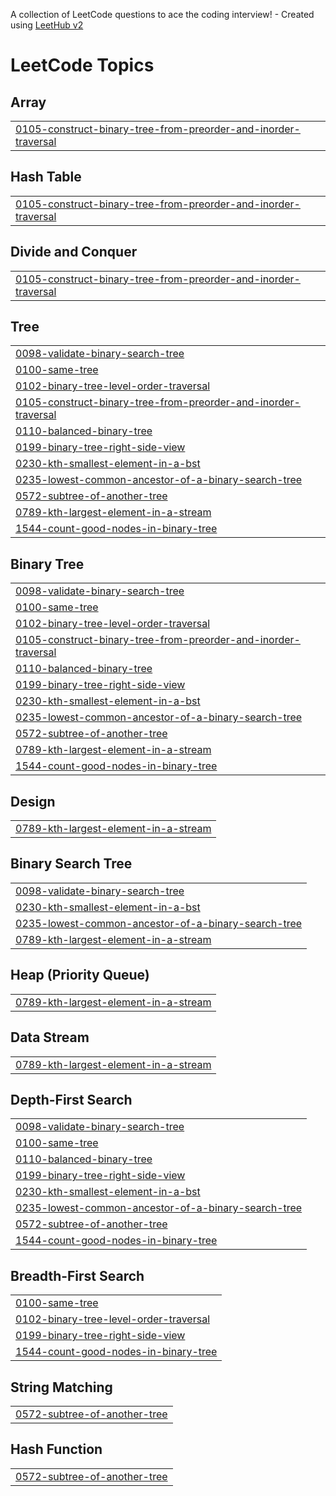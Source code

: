 A collection of LeetCode questions to ace the coding interview! - Created using [LeetHub v2](https://github.com/arunbhardwaj/LeetHub-2.0)
<!---LeetCode Topics Start-->
# LeetCode Topics
## Array
|  |
| ------- |
| [0105-construct-binary-tree-from-preorder-and-inorder-traversal](https://github.com/GitFarhanS/LC/tree/master/0105-construct-binary-tree-from-preorder-and-inorder-traversal) |
## Hash Table
|  |
| ------- |
| [0105-construct-binary-tree-from-preorder-and-inorder-traversal](https://github.com/GitFarhanS/LC/tree/master/0105-construct-binary-tree-from-preorder-and-inorder-traversal) |
## Divide and Conquer
|  |
| ------- |
| [0105-construct-binary-tree-from-preorder-and-inorder-traversal](https://github.com/GitFarhanS/LC/tree/master/0105-construct-binary-tree-from-preorder-and-inorder-traversal) |
## Tree
|  |
| ------- |
| [0098-validate-binary-search-tree](https://github.com/GitFarhanS/LC/tree/master/0098-validate-binary-search-tree) |
| [0100-same-tree](https://github.com/GitFarhanS/LC/tree/master/0100-same-tree) |
| [0102-binary-tree-level-order-traversal](https://github.com/GitFarhanS/LC/tree/master/0102-binary-tree-level-order-traversal) |
| [0105-construct-binary-tree-from-preorder-and-inorder-traversal](https://github.com/GitFarhanS/LC/tree/master/0105-construct-binary-tree-from-preorder-and-inorder-traversal) |
| [0110-balanced-binary-tree](https://github.com/GitFarhanS/LC/tree/master/0110-balanced-binary-tree) |
| [0199-binary-tree-right-side-view](https://github.com/GitFarhanS/LC/tree/master/0199-binary-tree-right-side-view) |
| [0230-kth-smallest-element-in-a-bst](https://github.com/GitFarhanS/LC/tree/master/0230-kth-smallest-element-in-a-bst) |
| [0235-lowest-common-ancestor-of-a-binary-search-tree](https://github.com/GitFarhanS/LC/tree/master/0235-lowest-common-ancestor-of-a-binary-search-tree) |
| [0572-subtree-of-another-tree](https://github.com/GitFarhanS/LC/tree/master/0572-subtree-of-another-tree) |
| [0789-kth-largest-element-in-a-stream](https://github.com/GitFarhanS/LC/tree/master/0789-kth-largest-element-in-a-stream) |
| [1544-count-good-nodes-in-binary-tree](https://github.com/GitFarhanS/LC/tree/master/1544-count-good-nodes-in-binary-tree) |
## Binary Tree
|  |
| ------- |
| [0098-validate-binary-search-tree](https://github.com/GitFarhanS/LC/tree/master/0098-validate-binary-search-tree) |
| [0100-same-tree](https://github.com/GitFarhanS/LC/tree/master/0100-same-tree) |
| [0102-binary-tree-level-order-traversal](https://github.com/GitFarhanS/LC/tree/master/0102-binary-tree-level-order-traversal) |
| [0105-construct-binary-tree-from-preorder-and-inorder-traversal](https://github.com/GitFarhanS/LC/tree/master/0105-construct-binary-tree-from-preorder-and-inorder-traversal) |
| [0110-balanced-binary-tree](https://github.com/GitFarhanS/LC/tree/master/0110-balanced-binary-tree) |
| [0199-binary-tree-right-side-view](https://github.com/GitFarhanS/LC/tree/master/0199-binary-tree-right-side-view) |
| [0230-kth-smallest-element-in-a-bst](https://github.com/GitFarhanS/LC/tree/master/0230-kth-smallest-element-in-a-bst) |
| [0235-lowest-common-ancestor-of-a-binary-search-tree](https://github.com/GitFarhanS/LC/tree/master/0235-lowest-common-ancestor-of-a-binary-search-tree) |
| [0572-subtree-of-another-tree](https://github.com/GitFarhanS/LC/tree/master/0572-subtree-of-another-tree) |
| [0789-kth-largest-element-in-a-stream](https://github.com/GitFarhanS/LC/tree/master/0789-kth-largest-element-in-a-stream) |
| [1544-count-good-nodes-in-binary-tree](https://github.com/GitFarhanS/LC/tree/master/1544-count-good-nodes-in-binary-tree) |
## Design
|  |
| ------- |
| [0789-kth-largest-element-in-a-stream](https://github.com/GitFarhanS/LC/tree/master/0789-kth-largest-element-in-a-stream) |
## Binary Search Tree
|  |
| ------- |
| [0098-validate-binary-search-tree](https://github.com/GitFarhanS/LC/tree/master/0098-validate-binary-search-tree) |
| [0230-kth-smallest-element-in-a-bst](https://github.com/GitFarhanS/LC/tree/master/0230-kth-smallest-element-in-a-bst) |
| [0235-lowest-common-ancestor-of-a-binary-search-tree](https://github.com/GitFarhanS/LC/tree/master/0235-lowest-common-ancestor-of-a-binary-search-tree) |
| [0789-kth-largest-element-in-a-stream](https://github.com/GitFarhanS/LC/tree/master/0789-kth-largest-element-in-a-stream) |
## Heap (Priority Queue)
|  |
| ------- |
| [0789-kth-largest-element-in-a-stream](https://github.com/GitFarhanS/LC/tree/master/0789-kth-largest-element-in-a-stream) |
## Data Stream
|  |
| ------- |
| [0789-kth-largest-element-in-a-stream](https://github.com/GitFarhanS/LC/tree/master/0789-kth-largest-element-in-a-stream) |
## Depth-First Search
|  |
| ------- |
| [0098-validate-binary-search-tree](https://github.com/GitFarhanS/LC/tree/master/0098-validate-binary-search-tree) |
| [0100-same-tree](https://github.com/GitFarhanS/LC/tree/master/0100-same-tree) |
| [0110-balanced-binary-tree](https://github.com/GitFarhanS/LC/tree/master/0110-balanced-binary-tree) |
| [0199-binary-tree-right-side-view](https://github.com/GitFarhanS/LC/tree/master/0199-binary-tree-right-side-view) |
| [0230-kth-smallest-element-in-a-bst](https://github.com/GitFarhanS/LC/tree/master/0230-kth-smallest-element-in-a-bst) |
| [0235-lowest-common-ancestor-of-a-binary-search-tree](https://github.com/GitFarhanS/LC/tree/master/0235-lowest-common-ancestor-of-a-binary-search-tree) |
| [0572-subtree-of-another-tree](https://github.com/GitFarhanS/LC/tree/master/0572-subtree-of-another-tree) |
| [1544-count-good-nodes-in-binary-tree](https://github.com/GitFarhanS/LC/tree/master/1544-count-good-nodes-in-binary-tree) |
## Breadth-First Search
|  |
| ------- |
| [0100-same-tree](https://github.com/GitFarhanS/LC/tree/master/0100-same-tree) |
| [0102-binary-tree-level-order-traversal](https://github.com/GitFarhanS/LC/tree/master/0102-binary-tree-level-order-traversal) |
| [0199-binary-tree-right-side-view](https://github.com/GitFarhanS/LC/tree/master/0199-binary-tree-right-side-view) |
| [1544-count-good-nodes-in-binary-tree](https://github.com/GitFarhanS/LC/tree/master/1544-count-good-nodes-in-binary-tree) |
## String Matching
|  |
| ------- |
| [0572-subtree-of-another-tree](https://github.com/GitFarhanS/LC/tree/master/0572-subtree-of-another-tree) |
## Hash Function
|  |
| ------- |
| [0572-subtree-of-another-tree](https://github.com/GitFarhanS/LC/tree/master/0572-subtree-of-another-tree) |
<!---LeetCode Topics End-->